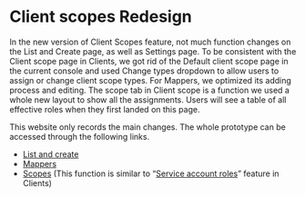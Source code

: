 # Client scopes Redesign

In the new version of Client Scopes feature, not much function changes on the List and Create page, as well as Settings page. To be consistent with the Client scope page in Clients, we got rid of the Default client scope page in the current console and used Change types dropdown to allow users to assign or change client scope types. For Mappers, we optimized its adding process and editing. The scope tab in Client scope is a function we used a whole new layout to show all the assignments. Users will see a table of all effective roles when they first landed on this page.

This website only records the main changes. The whole prototype can be accessed through the following links.

* [List and create](https://marvelapp.com/a769ce8/screen/66281011)
* [Mappers](https://marvelapp.com/a769ce8/screen/69376118)
* [Scopes](https://marvelapp.com/a769ce8/screen/66655827) (This function is similar to “[Service account roles](https://marvelapp.com/7gb4j6h/screen/66528272)” feature in Clients)
